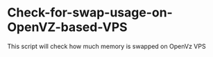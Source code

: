 # Check-for-swap-usage-on-OpenVZ-based-VPS
This script will check how much memory is swapped on OpenVz VPS
